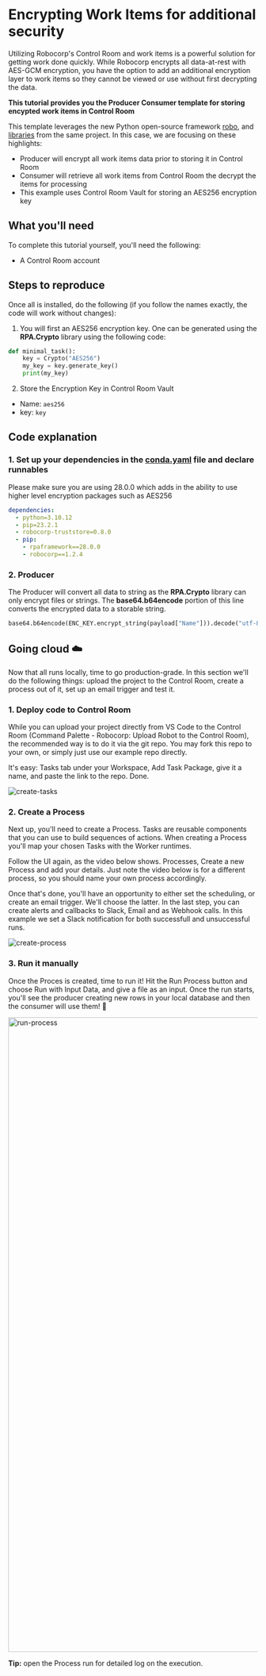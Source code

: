 # Encrypting Work Items for additional security

Utilizing Robocorp's Control Room and work items is a powerful solution for getting work done quickly. While Robocorp encrypts all data-at-rest with AES-GCM encryption, you have the option to add an additional encryption layer to work items so they cannot be viewed or use without first decrypting the data.

**This tutorial provides you the Producer Consumer template for storing encypted work items in Control Room**

This template leverages the new Python open-source framework [robo](https://github.com/robocorp/robo), and [libraries](https://github.com/robocorp/robo#libraries) from the same project. In this case, we are focusing on these highlights:

- Producer will encrypt all work items data prior to storing it in Control Room
- Consumer will retrieve all work items from Control Room the decrypt the items for processing
- This example uses Control Room Vault for storing an AES256 encryption key

## What you'll need

To complete this tutorial yourself, you'll need the following:

- A Control Room account

## Steps to reproduce

Once all is installed, do the following (if you follow the names exactly, the code will work without changes):

1. You will first an AES256 encryption key. One can be generated using the **RPA.Crypto** library using the following code:
```python
def minimal_task():
    key = Crypto("AES256")
    my_key = key.generate_key()
    print(my_key)
```

2. Store the Encryption Key in Control Room Vault
  - Name: `aes256`
  - key: `key`


## Code explanation

### 1. Set up your dependencies in the [conda.yaml](conda.yaml) file and declare runnables

Please make sure you are using 28.0.0 which adds in the ability to use higher level encryption packages such as AES256

```yaml
dependencies:
  - python=3.10.12
  - pip=23.2.1
  - robocorp-truststore=0.8.0
  - pip:
    - rpaframework==28.0.0
    - robocorp==1.2.4
```

### 2. Producer

The Producer will convert all data to string as the **RPA.Crypto** library can only encrypt files or strings. The **base64.b64encode** portion of this line converts the encrypted data to a storable string.
```python
base64.b64encode(ENC_KEY.encrypt_string(payload["Name"])).decode("utf-8")
```

## Going cloud ☁️

Now that all runs locally, time to go production-grade. In this section we'll do the following things: upload the project to the Control Room, create a process out of it, set up an email trigger and test it.

### 1. Deploy code to Control Room

While you can upload your project directly from VS Code to the Control Room (Command Palette - Robocorp: Upload Robot to the Control Room), the recommended way is to do it via the git repo. You may fork this repo to your own, or simply just use our example repo directly.

It's easy: Tasks tab under your Workspace, Add Task Package, give it a name, and paste the link to the repo. Done.

![create-tasks](https://github.com/robocorp/example-timescale-vector-loader/assets/40179958/95cf3b7f-6604-4f68-8455-bbef780ce954)

### 2. Create a Process

Next up, you'll need to create a Process. Tasks are reusable components that you can use to build sequences of actions. When creating a Process you'll map your chosen Tasks with the Worker runtimes.

Follow the UI again, as the video below shows. Processes, Create a new Process and add your details. Just note the video below is for a different process, so you should name your own process accordingly.

Once that's done, you'll have an opportunity to either set the scheduling, or create an email trigger. We'll choose the latter. In the last step, you can create alerts and callbacks to Slack, Email and as Webhook calls. In this example we set a Slack notification for both successfull and unsuccessful runs.

![create-process](https://github.com/robocorp/example-timescale-vector-loader/assets/40179958/32a67f01-05c6-4065-a6de-e67fe3a86e92)

### 3. Run it manually

Once the Proces is created, time to run it! Hit the Run Process button and choose Run with Input Data, and give a file as an input. Once the run starts, you'll see the producer creating new rows in your local database and then the consumer will use them! 🤞

<img width="1279" alt="run-process" src="https://github.com/robocorp/example-timescale-vector-loader/assets/40179958/fecb6904-4f5e-427a-aa72-140044bb7f00">

**Tip:** open the Process run for detailed log on the execution.

